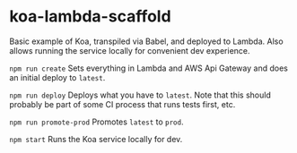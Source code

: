 # koa-lambda-scaffold
Basic example of Koa, transpiled via Babel, and deployed to Lambda. Also allows running the service locally for convenient dev experience.

`npm run create` Sets everything in Lambda and AWS Api Gateway and does an initial deploy to `latest`.

`npm run deploy` Deploys what you have to `latest`. Note that this should probably be part of some CI process that runs tests first, etc.

`npm run promote-prod` Promotes `latest` to `prod`.

`npm start` Runs the Koa service locally for dev.
